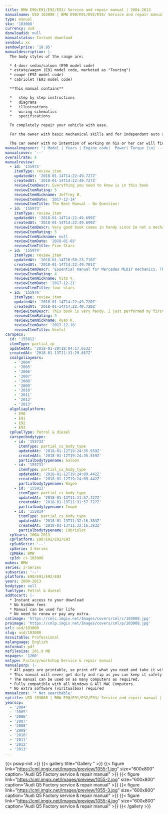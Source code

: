 ```yaml
---
title: BMW E90/E91/E92/E93/ Service and repair manual | 2004-2013
manualname: USD 103008 | BMW E90/E91/E92/E93/ Service and repair manual | 2004-2013
type: manual
sku: '103008'
currency: usd
donwloadid: null
manualstatus: Instant download
sendowl: xx
sendowlprice: '19.95'
manualdescription: |-
  The body styles of the range are:

  * 4-door sedan/saloon (E90 model code)
  * estate/wagon (E91 model code, marketed as "Touring")
  * coupé (E92 model code)
  * cabriolet (E93 model code)

  **This manual contains**

  *   step by step instructions
  *   diagrams
  *   illustrations
  *   wiring schematics
  *   specifications 

  To completely repair your vehicle with ease.

  For the owner with basic mechanical skills and for independant auto service professionals, this manual includes the same specifications and procedures available to an authorised dealer service department. 

  The car owner with no intention of working on his or her car will find that owning and referring to this manual makes it possible to be better informed and to more knowledgeably discuss repairs with an automotive technician. 
manualengcover: "| Model | Years | Engine code|  Power| Torque |\n| --- | --- | --- |  --- |  --- |\n| 323i| 2005–2007 | N52B25| 130\_kW (174\_hp)| 230\_N·m (170\_lb·ft)|\n| 323i| 2007–2013 | N52B25| 149\_kW (200\_hp) | 244\_N·m (180\_lb·ft)|\n| 325i| 2005–2007 | N52B25O1| 160\_kW (215\_hp)| 250\_N·m (184\_lb·ft)|\n| 325i| 2007–2013 | N53B30U0| 160\_kW (215\_hp) | 270\_N·m (199\_lb·ft)|\n| 328i| 2007–2013 | N52B30| 172\_kW (231\_hp) | 271\_N·m (200\_lb·ft)|\n| 330i| 2005–2007 | N52B30| 190\_kW (255\_hp)| 300\_N·m (221\_lb·ft)|\n| 330i| 2007–2013 | N52B30| 200\_kW (268\_hp)| 320\_N·m (236\_lb·ft)|\n| 335i| 2006–2009 | N54B30O0| 225\_kW (302\_hp) | 400\_N·m (295\_lb·ft)|\n| 335i| 2009–2013 | N55B30| 225\_kW (302\_hp) | 400\_N·m (295\_lb·ft)|\n| 335is| 2007–2013 | N54B30T0| 240\_kW (322\_hp) | 500\_N·m (369\_lb·ft)|\n| M3 |2007–2013 | S65B40| 309\_kW (414\_hp) | 400\_N·m (295\_lb·ft)|"
manualcover: '--'
overallrate: 4
manualreview:
  - id: '155975'
    itemType: review_item
    updatedAt: '2018-01-14T14:22:49.727Z'
    createdAt: '2018-01-14T14:22:49.727Z'
    reviewItemDescr: Everything you need to know is in this book
    reviewItemRating: 5
    reviewItemNickname: Jeffrey B.
    reviewItemDate: '2017-12-14'
    reviewItemTitle: The Best Manual - No Question!
  - id: '155973'
    itemType: review_item
    updatedAt: '2018-01-14T14:22:49.699Z'
    createdAt: '2018-01-14T14:22:49.699Z'
    reviewItemDescr: Very good book comes in handy since Im not a mechanic I've learned a ton about this car and how its functioning. The added pictures help to visualize what your reading about and make sense out of it. Would definelty recommend it to any Mercedes ML  owner who wants to get to know their vehicle and do some of the work on it themselves.
    reviewItemRating: 5
    reviewItemNickname: null
    reviewItemDate: '2018-01-03'
    reviewItemTitle: Five Stars
  - id: '155974'
    itemType: review_item
    updatedAt: '2018-01-14T16:50:23.710Z'
    createdAt: '2018-01-14T14:22:49.701Z'
    reviewItemDescr: 'Essential manual for Mercedes MLDIY mechanics. The plot is a bit dull, but the pictures are interesting.'
    reviewItemRating: 4
    reviewItemNickname: Vito V.
    reviewItemDate: '2017-12-21'
    reviewItemTitle: four stars
  - id: '155976'
    itemType: review_item
    updatedAt: '2018-01-14T14:22:49.720Z'
    createdAt: '2018-01-14T14:22:49.720Z'
    reviewItemDescr: This book is very handy. I just performed my first oil change with it. The directions are clear and straighforward. Thank you
    reviewItemRating: 4
    reviewItemNickname: Ryan K.
    reviewItemDate: '2017-12-18'
    reviewItemTitle: Useful
carspecs:
  id: '155812'
  itemType: partial_cp
  updatedAt: '2018-01-20T18:04:17.653Z'
  createdAt: '2018-01-13T11:31:29.857Z'
  csalgoliayears:
    - '2004'
    - '2005'
    - '2006'
    - '2007'
    - '2008'
    - '2009'
    - '2010'
    - '2011'
    - '2012'
    - '2013'
  algoliaplatform:
    - E90
    - E91
    - E92
    - E93
  cpFuelType: Petrol & diesel
  carspecbodytype:
    - id: '155733'
      itemType: partial_cs_body_type
      updatedAt: '2018-01-12T19:24:35.559Z'
      createdAt: '2018-01-12T19:24:35.559Z'
      partialbodytypename: Saloon
    - id: '155731'
      itemType: partial_cs_body_type
      updatedAt: '2018-01-12T19:24:09.442Z'
      createdAt: '2018-01-12T19:24:09.442Z'
      partialbodytypename: Wagon
    - id: '155813'
      itemType: partial_cs_body_type
      updatedAt: '2018-01-13T11:31:57.727Z'
      createdAt: '2018-01-13T11:31:57.727Z'
      partialbodytypename: Coupé
    - id: '155814'
      itemType: partial_cs_body_type
      updatedAt: '2018-01-13T11:32:16.383Z'
      createdAt: '2018-01-13T11:32:16.383Z'
      partialbodytypename: Cabriolet
  cpYears: 2004-2013
  cpPlatform: E90/E91/E92/E93
  cpSubSerie: '--'
  cpSerie: 3-Series
  cpMake: BMW
  cpId: cs-103008
makes: BMW
series: 3-Series
subseries: '--'
platform: E90/E91/E92/E93
years: 2004-2013
bodytype: null
fueltype: Petrol & diesel
addtocart: |-
  * Instant access to your download
  * No hidden fees
  * Manual can be used for life
  * No need to renew or pay any extra.
catimage: 'https://cmlc.imgix.net/Images/covers/cml/c/103008.jpg'
proimage: 'https://cmlp.imgix.net/Images/covers/cml/p/103008.jpg'
url: usd/103008
slug: usd/103008
mssuitable: Professional
mslanguage: English
msformat: pdf
msfilesize: 201.9 MB
mspages: '1260'
mstype: Factory/workshop Service & repair manual
manualporp: |-
  * All pages are printable, so print off what you need and take it with you into the garage or workshop
  * This manual will never get dirty and rip as you can keep it safely on your PC and print the pages you need in matter of seconds.
  * The manual can be used on as many computers as required.
  * Fully compatible with all Windows & All MAC Computers.
  * No extra software (viritualbox) required
manualcons: '* Not searchable'
cptitle: USD 103008 | BMW E90/E91/E92/E93/ Service and repair manual | 2004-2013
yearscp:
  - '2004'
  - '2005'
  - '2006'
  - '2007'
  - '2008'
  - '2009'
  - '2010'
  - '2011'
  - '2012'
  - '2013'
---
```


{{< pswp-init >}}
{{< gallery title="Gallery " >}}
{{< figure link="https://cml.imgix.net/Images/preview/1055-1.jpg" size="600x800" caption="Audi Q5 Factory service & repair manual" >}}
{{< figure link="https://cml.imgix.net/Images/preview/1055-2.jpg" size="600x800" caption="Audi Q5 Factory service & repair manual" >}}
{{< figure link="https://cml.imgix.net/Images/preview/1055-3.jpg" size="600x800" caption="Audi Q5 Factory service & repair manual" >}}
{{< figure link="https://cml.imgix.net/Images/preview/1055-4.jpg" size="600x800" caption="Audi Q5 Factory service & repair manual" >}}
{{< /gallery >}}